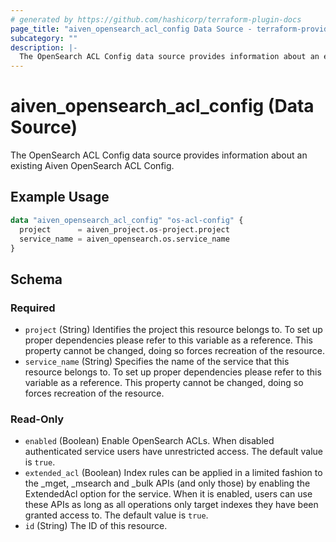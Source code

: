 ```yaml
---
# generated by https://github.com/hashicorp/terraform-plugin-docs
page_title: "aiven_opensearch_acl_config Data Source - terraform-provider-aiven"
subcategory: ""
description: |-
  The OpenSearch ACL Config data source provides information about an existing Aiven OpenSearch ACL Config.
---
```


# aiven_opensearch_acl_config (Data Source)

The OpenSearch ACL Config data source provides information about an existing Aiven OpenSearch ACL Config.

## Example Usage

```terraform
data "aiven_opensearch_acl_config" "os-acl-config" {
  project      = aiven_project.os-project.project
  service_name = aiven_opensearch.os.service_name
}
```

<!-- schema generated by tfplugindocs -->
## Schema

### Required

- `project` (String) Identifies the project this resource belongs to. To set up proper dependencies please refer to this variable as a reference. This property cannot be changed, doing so forces recreation of the resource.
- `service_name` (String) Specifies the name of the service that this resource belongs to. To set up proper dependencies please refer to this variable as a reference. This property cannot be changed, doing so forces recreation of the resource.

### Read-Only

- `enabled` (Boolean) Enable OpenSearch ACLs. When disabled authenticated service users have unrestricted access. The default value is `true`.
- `extended_acl` (Boolean) Index rules can be applied in a limited fashion to the _mget, _msearch and _bulk APIs (and only those) by enabling the ExtendedAcl option for the service. When it is enabled, users can use these APIs as long as all operations only target indexes they have been granted access to. The default value is `true`.
- `id` (String) The ID of this resource.
